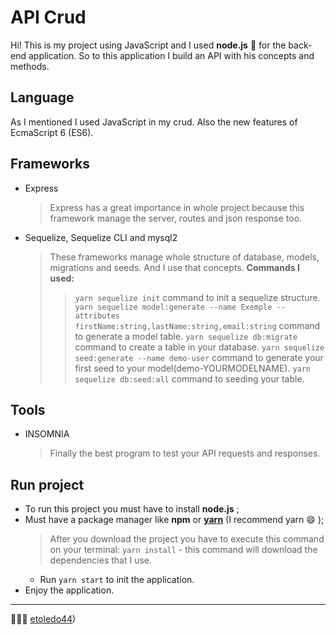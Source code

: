 # API Crud

Hi! This is my project using JavaScript and I used **node.js** :green_heart: for the back-end application. So to this application I build an API with his concepts and methods.


## Language
As I mentioned I used JavaScript in my crud. Also the new features of EcmaScript 6 (ES6).

## Frameworks
- Express
	> Express has a great importance in whole project because this framework manage the server, routes and json response too.
- Sequelize, Sequelize CLI and mysql2
	>  These frameworks manage whole structure of database, models, migrations and seeds. And I use that concepts.
	**Commands I used:**
	>>`yarn sequelize init` command to init a sequelize structure.
	`yarn sequelize model:generate --name Exemple --attributes firstName:string,lastName:string,email:string` command to generate a model table.
	`yarn sequelize db:migrate` command to create a table in your database.
	`yarn sequelize seed:generate --name demo-user` command to generate your first seed to your model(demo-YOURMODELNAME).
	`yarn sequelize db:seed:all` command to seeding your table.
	
## Tools
- INSOMNIA
    > Finally the best program to test your API requests and responses.
	   
## Run project  
 - To run this project you must have to install **node.js** ;
 - Must have a package manager like **npm** or [**yarn**]([https://classic.yarnpkg.com/en/docs/install](https://classic.yarnpkg.com/en/docs/install)) (I recommend yarn :smile: );
	 > After you download the project you have to execute this command on your terminal: `yarn install` - this command will download the dependencies that I use.
	 - Run `yarn start` to init the application.
- Enjoy the application.
---
:green_heart::green_heart::green_heart:
[etoledo44](https://www.linkedin.com/in/eriquetoledo/))

